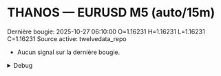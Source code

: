 # THANOS — EURUSD M5 (auto/15m)
Dernière bougie: 2025-10-27 06:10:00  O=1.16231  H=1.16231  L=1.16231  C=1.16231
Source active: twelvedata_repo

- Aucun signal sur la dernière bougie.

<details><summary>Debug</summary>

- TD_API_KEY manquant.

</details>
